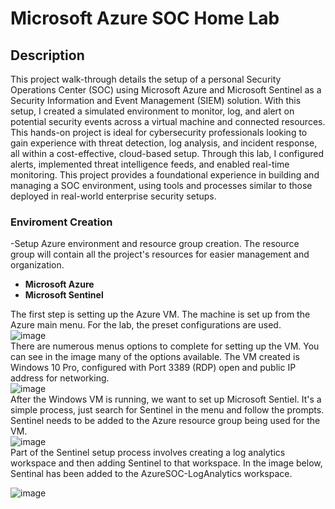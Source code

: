 <h1>Microsoft Azure SOC Home Lab</h1>

<h2>Description</h2>

This project walk-through details the setup of a personal Security Operations Center (SOC) using Microsoft Azure and Microsoft Sentinel as a Security Information and Event Management (SIEM) solution. With this setup, I created a simulated environment to monitor, log, and alert on potential security events across a virtual machine and connected resources. This hands-on project is ideal for cybersecurity professionals looking to gain experience with threat detection, log analysis, and incident response, all within a cost-effective, cloud-based setup. Through this lab, I configured alerts, implemented threat intelligence feeds, and enabled real-time monitoring. This project provides a foundational experience in building and managing a SOC environment, using tools and processes similar to those deployed in real-world enterprise security setups.
<br>

<h3>Enviroment Creation</h3>

-Setup Azure environment and resource group creation. The resource group will contain all the project's resources for easier management and organization.

- <b>Microsoft Azure</b>
- <b>Microsoft Sentinel</b>

The first step is setting up the Azure VM. The machine is set up from the Azure main menu. For the lab, the preset configurations are used.
<br>
![image](https://github.com/user-attachments/assets/bde790f1-2deb-41c1-b5ab-8cf681a94636)
<br>
There are numerous menus options to complete for setting up the VM. You can see in the image many of the options available. The VM created is Windows 10 Pro, configured with Port 3389 (RDP) open and public IP address for networking.
<br>
![image](https://github.com/user-attachments/assets/5db8aa81-64e4-4aed-add7-6df6abb98a80)
<br>
After the Windows VM is running, we want to set up Microsoft Sentiel. It's a simple process, just search for Sentinel in the menu and follow the prompts. Sentinel needs to be added to the Azure resource group being used for the VM. 
<br>
![image](https://github.com/user-attachments/assets/f287f8e8-226c-4fb4-9586-f6a54d4c4adf)
<br>
Part of the Sentinel setup process involves creating a log analytics workspace and then adding Sentinel to that workspace. In the image below, Sentinal has been added to the AzureSOC-LogAnalytics workspace.
<br>

![image](https://github.com/user-attachments/assets/64dc8b06-10cb-442d-9ff7-6d5659f97aae)





